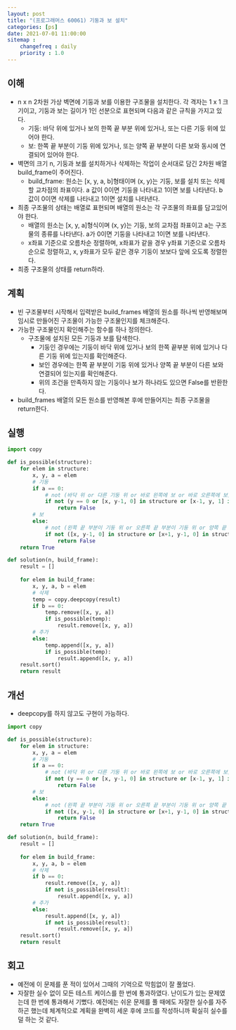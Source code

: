 ```yaml
---
layout: post
title: "(프로그래머스 60061) 기둥과 보 설치"
categories: [ps]
date: 2021-07-01 11:00:00
sitemap :
    changefreq : daily
    priority : 1.0
---
```


## 이해

- n x n 2차원 가상 벽면에 기둥과 보를 이용한 구조물을 설치한다. 각 격자는 1 x 1 크기이고, 기둥과 보는 길이가 1인 선분으로 표현되며 다음과 같은 규칙을 가지고 있다.
    - 기둥: 바닥 위에 있거나 보의 한쪽 끝 부분 위에 있거나, 또는 다른 기둥 위에 있어야 한다.
    - 보: 한쪽 끝 부분이 기둥 위에 있거나, 또는 양쪽 끝 부분이 다른 보와 동시에 연결되어 있어야 한다.
- 벽면의 크기 n, 기둥과 보를 설치하거나 삭제하는 작업이 순서대로 담긴 2차원 배열 build_frame이 주어진다.
    - build_frame: 원소는 [x, y, a, b]형태이며 (x, y)는 기둥, 보를 설치 또는 삭제할 교차점의 좌표이다. a 값이 0이면 기둥을 나타내고 1이면 보를 나타낸다. b 값이 0이면 삭제를 나타내고 1이면 설치를 나타낸다.
- 최종 구조물의 상태는 배열로 표현되며 배열의 원소는 각 구조물의 좌표를 담고있어야 한다. 
    - 배열의 원소는 [x, y, a]형식이며 (x, y)는 기둥, 보의 교차점 좌표이고 a는 구조물의 종류를 나타낸다. a가 0이면 기둥을 나타내고 1이면 보를 나타낸다.
    - x좌표 기준으로 오름차순 정렬하며, x좌표가 같을 경우 y좌표 기준으로 오름차순으로 정렬하고, x, y좌표가 모두 같은 경우 기둥이 보보다 앞에 오도록 정렬한다.
- 최종 구조물의 상태를 return하라.

## 계획
- 빈 구조물부터 시작해서 입력받은 build_frames 배열의 원소를 하나씩 반영해보며 임시로 만들어진 구조물이 가능한 구조물인지를 체크해준다.
- 가능한 구조물인지 확인해주는 함수를 하나 정의한다.
    - 구조물에 설치된 모든 기둥과 보를 탐색한다.
        - 기둥인 경우에는 기둥이 바닥 위에 있거나 보의 한쪽 끝부분 위에 있거나 다른 기둥 위에 있는지를 확인해준다.
        - 보인 경우에는 한쪽 끝 부분이 기둥 위에 있거나 양쪽 끝 부분이 다른 보와 연결되어 있는지를 확인해준다.
        - 위의 조건을 만족하지 않는 기둥이나 보가 하나라도 있으면 False를 반환한다.
- build_frames 배열의 모든 원소를 반영해본 후에 만들어지는 최종 구조물을 return한다.


## 실행

```python
import copy

def is_possible(structure):
    for elem in structure:
        x, y, a = elem
        # 기둥
        if a == 0:
            # not (바닥 위 or 다른 기둥 위 or 바로 왼쪽에 보 or 바로 오른쪽에 보)
            if not (y == 0 or [x, y-1, 0] in structure or [x-1, y, 1] in structure or [x, y, 1] in structure):
                return False
        # 보
        else:
            # not (왼쪽 끝 부분이 기둥 위 or 오른쪽 끝 부분이 기둥 위 or 양쪽 끝 부분이 다른 보와 동시에 연결)
            if not ([x, y-1, 0] in structure or [x+1, y-1, 0] in structure or ([x-1, y, 1] in structure and [x+1, y, 1] in structure)):
                return False
    return True

def solution(n, build_frame):
    result = []
    
    for elem in build_frame:
        x, y, a, b = elem
        # 삭제
        temp = copy.deepcopy(result)
        if b == 0:
            temp.remove([x, y, a])
            if is_possible(temp):
                result.remove([x, y, a])
        # 추가
        else:
            temp.append([x, y, a])
            if is_possible(temp):
                result.append([x, y, a])
    result.sort()
    return result
```

## 개선
- deepcopy를 하지 않고도 구현이 가능하다.

```python
import copy

def is_possible(structure):
    for elem in structure:
        x, y, a = elem
        # 기둥
        if a == 0:
            # not (바닥 위 or 다른 기둥 위 or 바로 왼쪽에 보 or 바로 오른쪽에 보)
            if not (y == 0 or [x, y-1, 0] in structure or [x-1, y, 1] in structure or [x, y, 1] in structure):
                return False
        # 보
        else:
            # not (왼쪽 끝 부분이 기둥 위 or 오른쪽 끝 부분이 기둥 위 or 양쪽 끝 부분이 다른 보와 동시에 연결)
            if not ([x, y-1, 0] in structure or [x+1, y-1, 0] in structure or ([x-1, y, 1] in structure and [x+1, y, 1] in structure)):
                return False
    return True

def solution(n, build_frame):
    result = []
    
    for elem in build_frame:
        x, y, a, b = elem
        # 삭제
        if b == 0:
            result.remove([x, y, a])
            if not is_possible(result):
                result.append([x, y, a])
        # 추가
        else:
            result.append([x, y, a])
            if not is_possible(result):
                result.remove([x, y, a])
    result.sort()
    return result
```

## 회고
- 예전에 이 문제를 푼 적이 있어서 그때의 기억으로 막힘없이 잘 풀었다.
- 자잘한 실수 없이 모든 테스트 케이스를 한 번에 통과하였다. 난이도가 있는 문제였는데 한 번에 통과해서 기뻤다. 예전에는 쉬운 문제를 풀 때에도 자잘한 실수를 자주 하곤 했는데 체계적으로 계획을 완벽히 세운 후에 코드를 작성하니까 확실히 실수를 덜 하는 것 같다.
